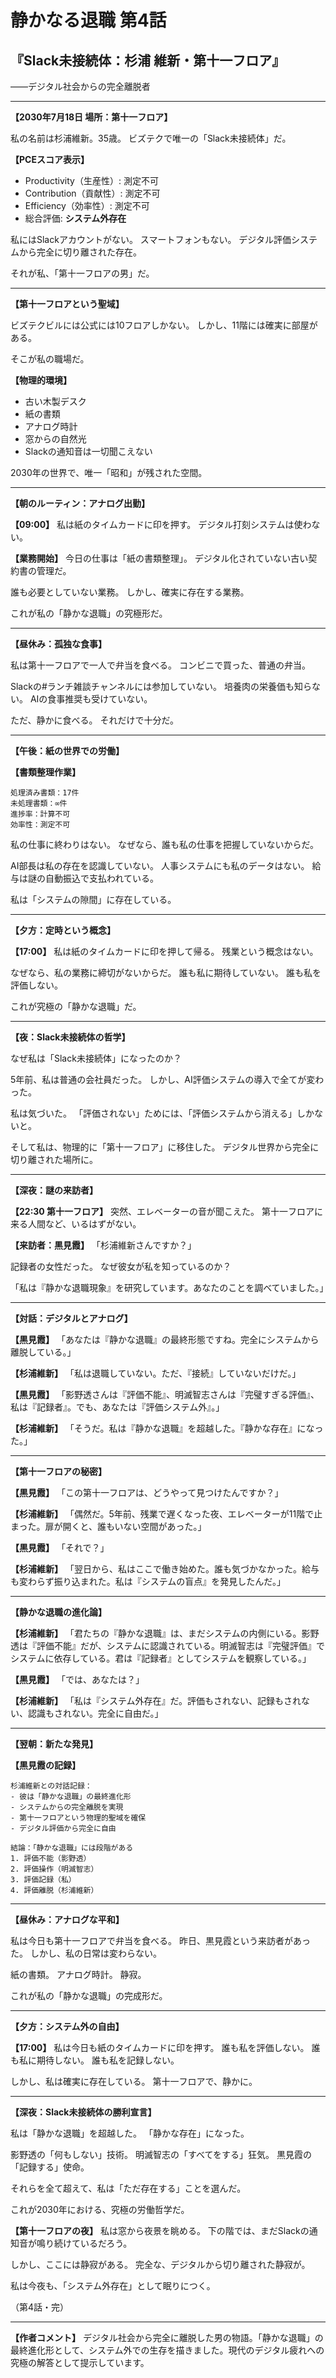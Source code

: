 # 静かなる退職 第4話
## 『Slack未接続体：杉浦 維新・第十一フロア』
――デジタル社会からの完全離脱者

---

**【2030年7月18日 場所：第十一フロア】**

私の名前は杉浦維新。35歳。
ビズテクで唯一の「Slack未接続体」だ。

**【PCEスコア表示】**
- Productivity（生産性）: 測定不可
- Contribution（貢献性）: 測定不可  
- Efficiency（効率性）: 測定不可
- 総合評価: **システム外存在**

私にはSlackアカウントがない。
スマートフォンもない。
デジタル評価システムから完全に切り離された存在。

それが私、「第十一フロアの男」だ。

---

**【第十一フロアという聖域】**

ビズテクビルには公式には10フロアしかない。
しかし、11階には確実に部屋がある。

そこが私の職場だ。

**【物理的環境】**
- 古い木製デスク
- 紙の書類
- アナログ時計
- 窓からの自然光
- Slackの通知音は一切聞こえない

2030年の世界で、唯一「昭和」が残された空間。

---

**【朝のルーティン：アナログ出勤】**

**【09:00】**
私は紙のタイムカードに印を押す。
デジタル打刻システムは使わない。

**【業務開始】**
今日の仕事は「紙の書類整理」。
デジタル化されていない古い契約書の管理だ。

誰も必要としていない業務。
しかし、確実に存在する業務。

これが私の「静かな退職」の究極形だ。

---

**【昼休み：孤独な食事】**

私は第十一フロアで一人で弁当を食べる。
コンビニで買った、普通の弁当。

Slackの#ランチ雑談チャンネルには参加していない。
培養肉の栄養価も知らない。
AIの食事推奨も受けていない。

ただ、静かに食べる。
それだけで十分だ。

---

**【午後：紙の世界での労働】**

**【書類整理作業】**
```
処理済み書類：17件
未処理書類：∞件
進捗率：計算不可
効率性：測定不可
```

私の仕事に終わりはない。
なぜなら、誰も私の仕事を把握していないからだ。

AI部長は私の存在を認識していない。
人事システムにも私のデータはない。
給与は謎の自動振込で支払われている。

私は「システムの隙間」に存在している。

---

**【夕方：定時という概念】**

**【17:00】**
私は紙のタイムカードに印を押して帰る。
残業という概念はない。

なぜなら、私の業務に締切がないからだ。
誰も私に期待していない。
誰も私を評価しない。

これが究極の「静かな退職」だ。

---

**【夜：Slack未接続体の哲学】**

なぜ私は「Slack未接続体」になったのか？

5年前、私は普通の会社員だった。
しかし、AI評価システムの導入で全てが変わった。

私は気づいた。
「評価されない」ためには、「評価システムから消える」しかないと。

そして私は、物理的に「第十一フロア」に移住した。
デジタル世界から完全に切り離された場所に。

---

**【深夜：謎の来訪者】**

**【22:30 第十一フロア】**
突然、エレベーターの音が聞こえた。
第十一フロアに来る人間など、いるはずがない。

**【来訪者：黒見霞】**
「杉浦維新さんですか？」

記録者の女性だった。
なぜ彼女が私を知っているのか？

「私は『静かな退職現象』を研究しています。あなたのことを調べていました。」

---

**【対話：デジタルとアナログ】**

**【黒見霞】**
「あなたは『静かな退職』の最終形態ですね。完全にシステムから離脱している。」

**【杉浦維新】**
「私は退職していない。ただ、『接続』していないだけだ。」

**【黒見霞】**
「影野透さんは『評価不能』、明滅智志さんは『完璧すぎる評価』、私は『記録者』。でも、あなたは『評価システム外』。」

**【杉浦維新】**
「そうだ。私は『静かな退職』を超越した。『静かな存在』になった。」

---

**【第十一フロアの秘密】**

**【黒見霞】**
「この第十一フロアは、どうやって見つけたんですか？」

**【杉浦維新】**
「偶然だ。5年前、残業で遅くなった夜、エレベーターが11階で止まった。扉が開くと、誰もいない空間があった。」

**【黒見霞】**
「それで？」

**【杉浦維新】**
「翌日から、私はここで働き始めた。誰も気づかなかった。給与も変わらず振り込まれた。私は『システムの盲点』を発見したんだ。」

---

**【静かな退職の進化論】**

**【杉浦維新】**
「君たちの『静かな退職』は、まだシステムの内側にいる。影野透は『評価不能』だが、システムに認識されている。明滅智志は『完璧評価』でシステムに依存している。君は『記録者』としてシステムを観察している。」

**【黒見霞】**
「では、あなたは？」

**【杉浦維新】**
「私は『システム外存在』だ。評価もされない、記録もされない、認識もされない。完全に自由だ。」

---

**【翌朝：新たな発見】**

**【黒見霞の記録】**
```
杉浦維新との対話記録：
- 彼は「静かな退職」の最終進化形
- システムからの完全離脱を実現
- 第十一フロアという物理的聖域を確保
- デジタル評価から完全に自由

結論：「静かな退職」には段階がある
1. 評価不能（影野透）
2. 評価操作（明滅智志）
3. 評価記録（私）
4. 評価離脱（杉浦維新）
```

---

**【昼休み：アナログな平和】**

私は今日も第十一フロアで弁当を食べる。
昨日、黒見霞という来訪者があった。
しかし、私の日常は変わらない。

紙の書類。
アナログ時計。
静寂。

これが私の「静かな退職」の完成形だ。

---

**【夕方：システム外の自由】**

**【17:00】**
私は今日も紙のタイムカードに印を押す。
誰も私を評価しない。
誰も私に期待しない。
誰も私を記録しない。

しかし、私は確実に存在している。
第十一フロアで、静かに。

---

**【深夜：Slack未接続体の勝利宣言】**

私は「静かな退職」を超越した。
「静かな存在」になった。

影野透の「何もしない」技術。
明滅智志の「すべてをする」狂気。
黒見霞の「記録する」使命。

それらを全て超えて、私は「ただ存在する」ことを選んだ。

これが2030年における、究極の労働哲学だ。

**【第十一フロアの夜】**
私は窓から夜景を眺める。
下の階では、まだSlackの通知音が鳴り続けているだろう。

しかし、ここには静寂がある。
完全な、デジタルから切り離された静寂が。

私は今夜も、「システム外存在」として眠りにつく。

（第4話・完）

---

**【作者コメント】**
デジタル社会から完全に離脱した男の物語。「静かな退職」の最終進化形として、システム外での生存を描きました。現代のデジタル疲れへの究極の解答として提示しています。 